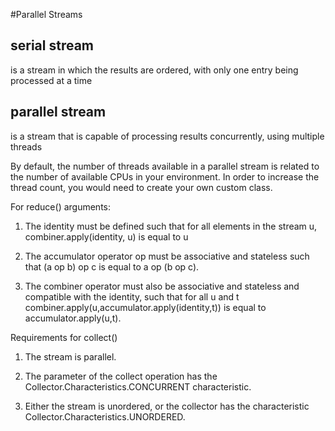 #Parallel Streams

## serial stream 
is a stream in which the results are ordered, with only one entry being processed at a time

## parallel stream 
is a stream that is capable of processing results concurrently, using multiple threads

By default, the number of threads available in a parallel stream is related to the
number of available CPUs in your environment. In order to increase the thread count, you would
need to create your own custom class.

For reduce() arguments:

1. The identity must be defined such that for all elements in the stream u, combiner.apply(identity, u) is equal to u

2. The accumulator operator op must be associative and stateless such that (a op b) op c is equal to a op (b op c).

3. The combiner operator must also be associative and stateless and compatible with the identity, such that for all 
u and t combiner.apply(u,accumulator.apply(identity,t)) is equal to accumulator.apply(u,t).

Requirements for collect()

1. The stream is parallel.

2. The parameter of the collect operation has the Collector.Characteristics.CONCURRENT characteristic.

3. Either the stream is unordered, or the collector has the characteristic Collector.Characteristics.UNORDERED.


